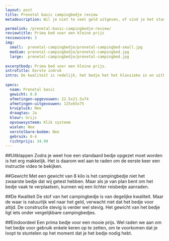 ```yaml
---
layout: post
title: Prenetal basic campingbedje review
metadescription: Wil je niet te veel geld uitgeven, of vind je het standaard campingbedje goed genoeg? Dan is het prenetal campingbedje een prima keuze.

permalink: /prenetal-basic-campingbedje-review/
reviewtitle: Prima bed voor een kleine prijs
reviewscore: 3
img:
  small:  prenetal-campingbedje/prenetal-campingbed-small.jpg
  medium: prenetal-campingbedje/prenetal-campingbed.jpg
  large:  prenetal-campingbedje/prenetal-campingbed.jpg 
  
excerptbody: Prima bed voor een kleine prijs.
introTitle: Eerste indruk
intro: De kwaliteit is redelijk, het bedje het het klassieke in en uitklap systeem en voldoet aan de basis vereisten; campingbed, een draagtas en een hard matrasje.
       
specs:
  naam: Prenetal basic
  gewicht: 8.0
  afmetingen-opgevouwen: 22.5x21.5x74
  afmetingen-uitgevouwen: 125x65x75
  kruipluik: Nee
  draagtas: Ja
  kleur: Grijs
  opvouwsysteem: Klik systeem
  wielen: Nee
  verstelbare-bodem: Nee
  gebruik: 0-4
  richtprijs: 34.99
---
```


##Uitklappen
Zodra je weet hoe een standaard bedje opgezet moet worden is het erg makkelijk. Het is daarom wel aan te raden
om de eerste keer een instructie video te bekijken.

##Gewicht
Met een gewicht van 8 kilo is het campingbedje niet het zwaarste bedje dat wij getest hebben. Maar als je van plan bent om het bedje vaak te verplaatsen, kunnen wij een lichter reisbedje aanraden.

##De Kwaliteit
De stof van het campingbedje is van degelijke kwaliteit. Maar de waar is natuurlijk wel naar het geld, verwacht niet dat het bedje voor altijd. De constructie stevig is verder wel stevig. Het gewicht van het bedje ligt iets onder vergelijkbare campingbedjes.

##Eindoordeel
Een prima bedje voor een mooie prijs. Wel raden we aan om het bedje voor gebruik enkele keren op te zetten, om te voorkomen dat je loopt te stuntelen op het moment dat je het bedje nodig hebt.
